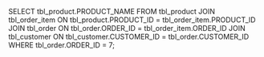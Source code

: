 SELECT
    tbl_product.PRODUCT_NAME
FROM
    tbl_product
JOIN tbl_order_item ON tbl_product.PRODUCT_ID = tbl_order_item.PRODUCT_ID
JOIN tbl_order ON tbl_order.ORDER_ID = tbl_order_item.ORDER_ID
JOIN tbl_customer ON tbl_customer.CUSTOMER_ID = tbl_order.CUSTOMER_ID
WHERE
    tbl_order.ORDER_ID = 7;